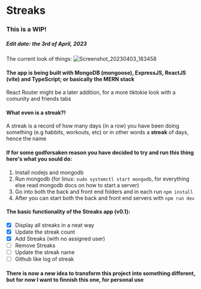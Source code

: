 # Streaks

### This is a WIP!
##### Edit date: the 3rd of April, 2023

The current look of things:
![Screenshot_20230403_183458](https://user-images.githubusercontent.com/56956339/229649142-15501ec1-7400-4b03-b280-a35a9378e593.png)

#### The app is being built with MongoDB (mongoose), ExpressJS, ReactJS (vite) and TypeScript; or basically the MERN stack
React Router might be a later addition, for a more tiktokie look with a comunity and friends tabs

#### What even is a streak?!
A streak is a record of how many days (in a row) you have been doing something (e.g habbits, workouts, etc)
or in other words a **streak** of days, hence the name 

#### If for some godforsaken reason you  have decided to try and run this thing here's what you sould do:
1. Install nodejs and mongodb
2. Run mongodb (for linux: ```sudo systemctl start mongodb```, for everything else read mongodb docs on how to start a server)
3. Go into both the back and front end folders and in each run ```npm install```
4. After you can start both the back and front end servers with ```npm run dev```

#### The basic functionality of the Streaks app (v0.1):
- [x] Display all streaks in a neat way
- [x] Update the streak count
- [x] Add Streaks (with no assigned user)
- [ ] Remove Streaks
- [ ] Update the streak name
- [ ] Github like log of streak

#### There is now a new idea to transform this project into something different, but for now I want to finnish this one, for personal use
